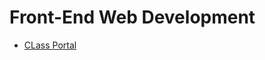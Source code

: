 # Front-End Web Development
- [CLass Portal](http://jaydenskuladottir.me/front.end.web.development/classPortal.html)